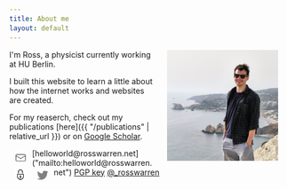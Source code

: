 ```yaml
---
title: About me
layout: default
---
```


<img src="/assets/imgs/ross-warren-photo3.jpg" alt="Ross Warren Photo" hspace="20" style="float:right;width:200px;height:200px;border:10;">

I'm Ross, a physicist currently working at HU Berlin.

I built this website to learn a little about how the internet works and websites are created.

<!-- You can find my CV [here](/assets/pdfs/CV-RossWarren.pdf) (last updated: 6 May 2020). -->

For my reaserch, check out my publications [here]({{ "/publications" | relative_url }}) or on [Google Scholar](https://scholar.google.co.uk/citations?user=jco6FmYAAAAJ&hl=en).

<img src="/assets/icons/email.svg" alt="email icon" hspace="10" vspace="3" style="float:left;height:20px;border:10;">
[helloworld@rosswarren.net]("mailto:helloworld@rosswarren.net")

<img src="/assets/icons/security.png" alt="PGP icon" hspace="10" vspace="3" style="float:left;height:20px;border:10;">
<a href="/assets/asc/publickey-helloworld@rosswarren.net-0x2E45E40D.asc" target="_top">PGP key</a>

<img src="/assets/icons/twitter.png" alt="twitter icon" hspace="10" vspace="4" style="float:left;height:20px;border:0;"> 
<a href="https://twitter.com/_rosswarren" target="_blank" rel="noopener noreferrer">@_rosswarren</a>
